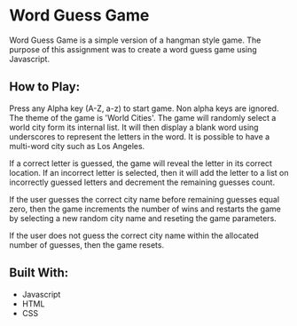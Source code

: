 # Word Guess Game

Word Guess Game is a simple version of a hangman style game. The purpose of this assignment was to create a word guess game using Javascript.

## How to Play:

Press any Alpha key (A-Z, a-z) to start game. Non alpha keys are ignored. The theme of the game is 'World Cities'. The game will randomly select a world city form its internal list. It will then display a blank word using underscores to represent the letters in the word. It is possible to have a multi-word city such as Los Angeles.

If a correct letter is guessed, the game will reveal the letter in its correct location. If an incorrect letter is selected, then it will add the letter to a list on incorrectly guessed letters and decrement the remaining guesses count.

If the user guesses the correct city name before remaining guesses equal zero, then the game increments the number of wins and restarts the game by selecting a new random city name and reseting the game parameters.

If the user does not guess the correct city name within the allocated number of guesses, then the game resets.

## Built With:
 - Javascript
 - HTML
 - CSS
